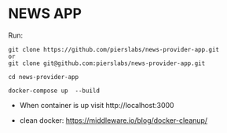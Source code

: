 # NEWS APP

Run: 
```
git clone https://github.com/pierslabs/news-provider-app.git
or
git clone git@github.com:pierslabs/news-provider-app.git

cd news-provider-app 

docker-compose up  --build     
```

- When container is up visit http://localhost:3000

- clean docker: https://middleware.io/blog/docker-cleanup/